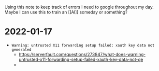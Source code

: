Using this note to keep track of errors I need to google throughout my day.  
Maybe I can use this to train an [[AI]] someday or something?

# 2022-01-17
- `Warning: untrusted X11 forwarding setup failed: xauth key data not generated`
  - https://serverfault.com/questions/273847/what-does-warning-untrusted-x11-forwarding-setup-failed-xauth-key-data-not-ge
  - 